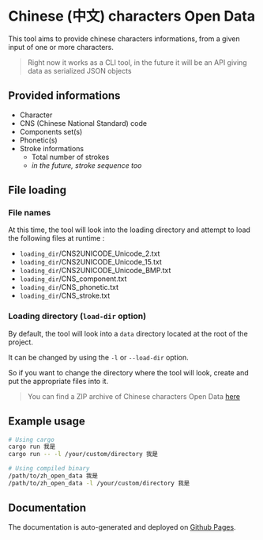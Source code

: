 # Chinese (中文) characters Open Data

This tool aims to provide chinese characters informations, from a given input of one or more characters.

> Right now it works as a CLI tool, in the future it will be an API giving data as serialized JSON objects

## Provided informations

- Character
- CNS (Chinese National Standard) code
- Components set(s)
- Phonetic(s)
- Stroke informations
  - Total number of strokes
  - _in the future, stroke sequence too_

## File loading

### File names

At this time, the tool will look into the loading directory and attempt to load the following files at runtime :

- `loading_dir`/CNS2UNICODE_Unicode_2.txt
- `loading_dir`/CNS2UNICODE_Unicode_15.txt
- `loading_dir`/CNS2UNICODE_Unicode_BMP.txt
- `loading_dir`/CNS_component.txt
- `loading_dir`/CNS_phonetic.txt
- `loading_dir`/CNS_stroke.txt

### Loading directory (`load-dir` option)

By default, the tool will look into a `data` directory located at the root of the project.

It can be changed by using the `-l` or `--load-dir` option.

So if you want to change the directory where the tool will look, create and put the appropriate files into it.

> You can find a ZIP archive of Chinese characters Open Data [here](https://data.gov.tw/dataset/5961)

## Example usage

```bash
# Using cargo
cargo run 我是
cargo run -- -l /your/custom/directory 我是

# Using compiled binary
/path/to/zh_open_data 我是
/path/to/zh_open_data -l /your/custom/directory 我是

```

## Documentation

The documentation is auto-generated and deployed on [Github Pages](https://ld-web.github.io/zh-open-data/).
